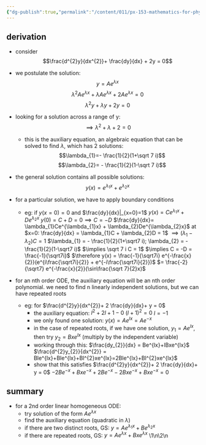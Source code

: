 ```yaml
---
{"dg-publish":true,"permalink":"/content/011/px-153-mathematics-for-physicists/term-1/px-153-d-second-order-od-es/px-153-d2-solving-2nd-order-homogeneous-od-es/","noteIcon":"1","created":"2024-11-25T10:50:32.000+00:00","updated":"2024-11-26T19:37:06.160+00:00"}
---
```


## derivation
- consider 
$$\frac{d^{2}y}{dx^{2}}+ \frac{dy}{dx} + 2y = 0$$
- we postulate the solution: 
$$y=Ae^{\lambda x}$$
		$$\lambda^{2}Ae^{\lambda x} + \lambda Ae^{\lambda x} + 2 Ae^{\lambda x} = 0$$ $$\lambda^{2}y + \lambda y + 2y = 0$$
- looking for a solution across a range of y: 
$$\implies \lambda ^{2}+\lambda+2=0$$
	- this is the auxiliary equation, an algebraic equation that can be solved to find $\lambda$, which has 2 solutions: 
		$$\lambda_{1}=- \frac{1}{2}(1+\sqrt 7 i)$$$$\lambda_{2}= - \frac{1}{2}(1-\sqrt 7 i)$$
- the general solution contains all possible solutions:
		$$y(x)= e^{\lambda_{1}x}+e^{\lambda_{2}x}$$
- for a particular solution, we have to apply boundary conditions
	- eg: if $y(x=0)=0$ and $\frac{dy}{dx}|_{x=0}=1$
		$y(x)= Ce^{\lambda_{1}x}+De^{\lambda_{2}x}$
		$y(0)=C+D=0 \implies C = -D$
		$\frac{dy}{dx}= \lambda_{1}Ce^{\lambda_{1}x} + \lambda_{2}De^{\lambda_{2}x}$
		at $x=0: \frac{dy}{dx} = \lambda_{1}C + \lambda_{2}D = 1$
		$\implies (\lambda_{1}-\lambda_{2})C = 1$
		$\lambda_{1} = - \frac{1}{2}(1+\sqrt7 i); \lambda_{2} = - \frac{1}{2}(1-\sqrt7 i)$ 
		$\implies \sqrt 7 i C = 1$
		$\implies C = -D = \frac{-1}{\sqrt7i}$
		$\therefore y(x) = \frac{-1}{\sqrt7i} e^{-\frac{x}{2}}(e^{i\frac{\sqrt7i}{2}} + e^{-i\frac{\sqrt7i}{2}})$
			$= \frac{-2}{\sqrt7} e^{-\frac{x}{2}}(\sin\frac{\sqrt 7}{2}x)$
	
- for an nth order ODE, the auxiliary equation will be an nth order polynomial. we need to find n linearly independent solutions, but we can have repeated roots 
	- eg: for $\frac{d^{2}y}{dx^{2}}+ 2 \frac{dy}{dx}+ y = 0$
		- the auxiliary equation: $l^{2}+2l+1-0$
			$(l+1)^2=0$
			$l=-1$
		- we only found one solution: $y(x) = Ae^{lx}=Ae^{-x}$
		- in the case of repeated roots, if we have one solution, $y_{1}=Ae^{lx}$, then try $y_{2}=Bxe^{lx}$ (multiply by the independent variable)
		- working through this: 
				$\frac{dy_{2}}{dx} = Be^{lx}+lBxe^{lx}$
				$\frac{d^{2}y_{2}}{dx^{2}} = Ble^{lx}+Ble^{lx}+Bl^{2}xe^{lx}=2Ble^{lx}+Bl^{2}xe^{lx}$
		- show that this satisfies $\frac{d^{2}y}{dx^{2}}+ 2 \frac{dy}{dx}+ y = 0$
				$-2Be^{-x}+Bxe^{-x}+2Be^{-x}-2Bxe^{-x}+Bxe^{-x}=0$
## summary
- for a 2nd order linear homogeneous ODE:
	- try solution of the form $Ae^{\lambda x}$
	- find the auxiliary equation (quadratic in $\lambda$)
	- if there are two distinct roots, GS: $y=Ae^{\lambda_{1}x} + Be^{\lambda_{2} x}$
	- if there are repeated roots, GS: $y=Ae^{\lambda x} + Bxe^{\lambda x}$
\1\n\2\n